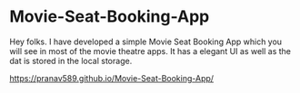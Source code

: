 # Movie-Seat-Booking-App
Hey folks. I have developed a simple Movie Seat Booking App which you will see in most of the movie theatre apps. It has a elegant UI as well as the dat is stored in the local storage.


https://pranav589.github.io/Movie-Seat-Booking-App/
